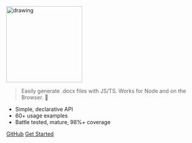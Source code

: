 <img src="https://i.imgur.com/37uBGhO.gif" alt="drawing" style="width:200px;"/>

> Easily generate .docx files with JS/TS. Works for Node and on the Browser. :100:

-   Simple, declarative API
-   60+ usage examples
-   Battle tested, mature, 98%+ coverage

[GitHub](https://github.com/dolanmiu/docx)
[Get Started](#Welcome)
